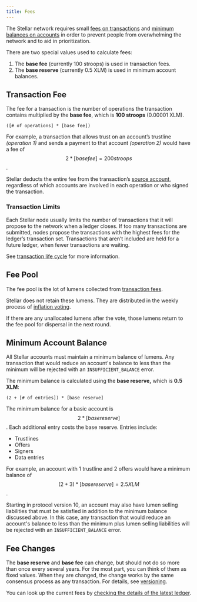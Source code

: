 ```yaml
---
title: Fees
---
```


The Stellar network requires small [fees on transactions](#transaction-fee) and [minimum balances on accounts](#minimum-account-balance) in order to prevent people from overwhelming the network and to aid in prioritization.

There are two special values used to calculate fees:

1. The **base fee** (currently 100 stroops) is used in transaction fees.
2. The **base reserve** (currently 0.5 XLM) is used in minimum account balances.


## Transaction Fee

The fee for a transaction is the number of operations the transaction contains multiplied by the **base fee**, which is **100 stroops** (0.00001 XLM).

```math-formula
([# of operations] * [base fee])
```

For example, a transaction that allows trust on an account’s trustline *(operation 1)* and sends a payment to that account *(operation 2)* would have a fee of $$2 * [base fee] = 200 stroops$$.

Stellar deducts the entire fee from the transaction’s [source account](./transactions.md#source-account), regardless of which accounts are involved in each operation or who signed the transaction.


### Transaction Limits

Each Stellar node usually limits the number of transactions that it will propose to the network when a ledger closes. If too many transactions are submitted, nodes propose the transactions with the highest fees for the ledger’s transaction set. Transactions that aren’t included are held for a future ledger, when fewer transactions are waiting.

See [transaction life cycle](./transactions.md#life-cycle) for more information.

## Fee Pool

The fee pool is the lot of lumens collected from [transaction fees](./fees.md#transaction-fee).

Stellar does not retain these lumens. They are distributed in the weekly process of [inflation voting](./inflation.md). 

If there are any unallocated lumens after the vote, those lumens return to the fee pool for dispersal in the next round. 

## Minimum Account Balance

All Stellar accounts must maintain a minimum balance of lumens. Any transaction that would reduce an account's balance to less than the minimum will be rejected with an `INSUFFICIENT_BALANCE` error.

The minimum balance is calculated using the **base reserve,** which is **0.5 XLM**:

```math-formula
(2 + [# of entries]) * [base reserve]
```

The minimum balance for a basic account is $$2 * [base reserve]$$. Each additional entry costs the base reserve. Entries include:

- Trustlines
- Offers
- Signers
- Data entries

For example, an account with 1 trustline and 2 offers would have a minimum balance of $$(2 + 3) * [base reserve] = 2.5 XLM$$.

Starting in protocol version 10, an account may also have lumen selling liabilities that must be satisfied in addition to the minimum balance discussed above. In this case, any transaction that would reduce an account's balance to less than the minimum plus lumen selling liabilities will be rejected with an `INSUFFICIENT_BALANCE` error.

## Fee Changes

The **base reserve** and **base fee** can change, but should not do so more than once every several years. For the most part, you can think of them as fixed values. When they are changed, the change works by the same consensus process as any transaction. For details, see [versioning](https://www.stellar.org/developers/guides/concepts/versioning.html).

You can look up the current fees by [checking the details of the latest ledger](../../horizon/reference/endpoints/ledgers-single.md).
